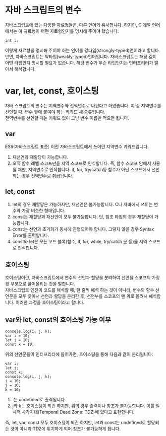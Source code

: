 # 자바 스크립트의 변수
자바스크립트에 있는 다양한 자료형들은, 다른 언어와 유사합니다. 하지만, C 계열 언어에서는 이 자료형이 어떤 자료형인지를 명시해 주어야 했습니다:
```
int i;
```
이렇게 자료형을 명시해 주어야 하는 언어를 강타입(strongly-typed)언어라고 합니다.  
반면, 자바스크립트는 약타입(weakly-typed)언어입니다. 자바스크립트는 해당 값이 어떤 타입인지 명시할 필요가 없습니다. 해당 변수가 무슨 타입인지는 인터프리터가 알아서 해석합니다.

# var, let, const, 호이스팅
자바 스크립트의 변수는 지역변수와 전역변수로 나뉜다고 하였습니다. 이 중 지역변수를 선언할 때, 변수 앞에 붙여야 하는 키워드 세 종류입니다.  
전역변수를 선언할 때는 키워드 없이 그냥 변수 이름만 적으면 됩니다.

## var
ES6(자바스크립트 표준) 이전 자바스크립트에서 쓰이던 지역변수 키워드입니다.   
1. 재선언과 재할당이 가능합니다.  
2. 오직 함수 레벨 스코프만을 지역 스코프로 인식합니다. 즉, 함수 스코프 안에서 사용될 때만, 지역변수로 인식합니다. if, for, try/catch등 함수가 아닌 스코프에서 선언되는 경우 전역변수로 취급됩니다.


## let, const
1. let의 경우 재할당은 가능하지만, 재선언은 불가능합니다. C나 자바에서 쓰이는 변수와 가장 비슷한 형태입니다.  
2. const는 재할당과 재선언이 모두 불가능합니다. 단, 참조 타입의 경우 재할당이 가능합니다.
3. const는 선언과 초기화가 동시에 진행되어야 합니다. 그렇지 않을 경우 Syntax Error를 출력합니다.  
4. const와 let은 모든 코드 블록(함수, if, for, while, try/catch 문 등)을 지역 스코프로 인식합니다.


## 호이스팅
호이스팅이란, 자바스크립트에서 변수의 선언과 할당을 분리하여 선언을 스코프의 가장 윗 부분으로 끌어올리는 것을 말합니다.  
자바스크립트 엔진이 코드를 해석할 때, 한 줄씩 해석 하는 것이 아니라, 변수와 함수 선언문을 모두 찾아서 선언과 할당을 분리한 후, 선언부를 스코프의 맨 위로 올려서 해석합니다. 이러한 과정을 호이스팅이라고 합니다.


## var와 let, const의 호이스팅 가능 여부
```
console.log(i, j, k);
var i = 10;
let j = 10;
const k = 10;
```
위의 선언문들이 인터프리터에 들어가면, 호이스팅을 통해 다음과 같이 분리됩니다:
```
var i;
let j;
const k;
console.log(i, j, k);
i = 10;
j = 10;
k = 10;
```

1. i는 undefined로 출력됩니다.  
2. j와 k는 호이스팅이 되긴 하지만, 위의 경우 출력이나 참조가 불가능합니다. 이를 일시적 사각지대(Temporal Dead Zone: TDZ)에 있다고 표현합니다.  

즉, let, var, const 모두 호이스팅이 되긴 하지만, let과 const는 undefined로 할당되는 것이 아니라 TDZ에 위치하게 되어 참조가 불가능하게 됩니다.
